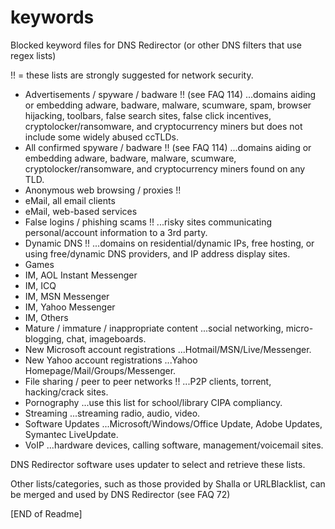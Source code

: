# keywords

Blocked keyword files for DNS Redirector (or other DNS filters that use regex lists)

!! = these lists are strongly suggested for network security.
 
 - Advertisements / spyware / badware  !!  (see FAQ 114)
          ...domains aiding or embedding adware, badware, malware, scumware,
             spam, browser hijacking, toolbars, false search sites, false click incentives,
             cryptolocker/ransomware, and cryptocurrency miners
                but does not include some widely abused ccTLDs.
 - All confirmed spyware / badware  !!  (see FAQ 114)
          ...domains aiding or embedding adware, badware, malware, scumware,
             cryptolocker/ransomware, and cryptocurrency miners
                found on any TLD.
 - Anonymous web browsing / proxies  !!
 - eMail, all email clients
 - eMail, web-based services
 - False logins / phishing scams  !!
          ...risky sites communicating personal/account information to a 3rd party.
 - Dynamic DNS  !!
          ...domains on residential/dynamic IPs, free hosting, or using
             free/dynamic DNS providers, and IP address display sites.
 - Games
 - IM, AOL Instant Messenger
 - IM, ICQ
 - IM, MSN Messenger
 - IM, Yahoo Messenger
 - IM, Others
 - Mature / immature / inappropriate content
          ...social networking, micro-blogging, chat, imageboards.
 - New Microsoft account registrations
          ...Hotmail/MSN/Live/Messenger.
 - New Yahoo account registrations
          ...Yahoo Homepage/Mail/Groups/Messenger.
 - File sharing / peer to peer networks  !!
          ...P2P clients, torrent, hacking/crack sites.
 - Pornography
          ...use this list for school/library CIPA compliancy.
 - Streaming
          ...streaming radio, audio, video.
 - Software Updates
          ...Microsoft/Windows/Office Update, Adobe Updates, Symantec LiveUpdate.
 - VoIP
          ...hardware devices, calling software, management/voicemail sites.
 
DNS Redirector software uses updater to select and retrieve these lists.
 
Other lists/categories, such as those provided by Shalla or URLBlacklist, can be merged and used by DNS Redirector (see FAQ 72)

[END of Readme]
